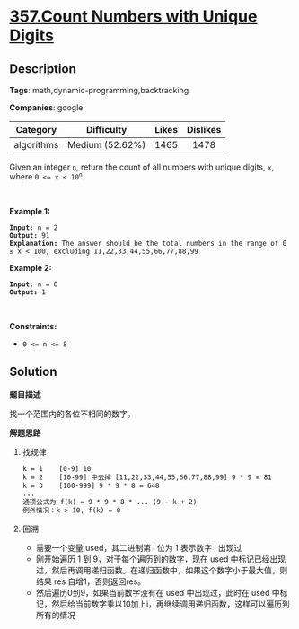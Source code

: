 # [357.Count Numbers with Unique Digits](https://leetcode.com/problems/count-numbers-with-unique-digits/description/)

## Description

**Tags**: math,dynamic-programming,backtracking

**Companies**: google

| Category | Difficulty | Likes | Dislikes |
| :------: | :--------: | :---: | :------: |
| algorithms | Medium (52.62%) | 1465 | 1478 |

<p>Given an integer <code>n</code>, return the count of all numbers with unique digits, <code>x</code>, where <code>0 &lt;= x &lt; 10<sup>n</sup></code>.</p>
<p>&nbsp;</p>
<p><strong class="example">Example 1:</strong></p>
<pre><code><strong>Input:</strong> n = 2
<strong>Output:</strong> 91
<strong>Explanation:</strong> The answer should be the total numbers in the range of 0 &le; x &lt; 100, excluding 11,22,33,44,55,66,77,88,99</code></pre>
<p><strong class="example">Example 2:</strong></p>
<pre><code><strong>Input:</strong> n = 0
<strong>Output:</strong> 1</code></pre>
<p>&nbsp;</p>
<p><strong>Constraints:</strong></p>
<ul>
  <li><code>0 &lt;= n &lt;= 8</code></li>
</ul>

## Solution

**题目描述**

找一个范围内的各位不相同的数字。

**解题思路**

1. 找规律

   ```txt
   k = 1    [0-9] 10
   k = 2    [10-99] 中去掉 [11,22,33,44,55,66,77,88,99] 9 * 9 = 81
   k = 3    [100-999] 9 * 9 * 8 = 648
   ...
   通项公式为 f(k) = 9 * 9 * 8 * ... (9 - k + 2)
   例外情况：k > 10, f(k) = 0
   ```

2. 回溯
   - 需要一个变量 used，其二进制第 i 位为 1 表示数字 i 出现过
   - 刚开始遍历 1 到 9，对于每个遍历到的数字，现在 used 中标记已经出现过，然后再调用递归函数。在递归函数中，如果这个数字小于最大值，则结果 res 自增1，否则返回res。
   - 然后遍历0到9，如果当前数字没有在 used 中出现过，此时在 used 中标记，然后给当前数字乘以10加上i，再继续调用递归函数，这样可以遍历到所有的情况

